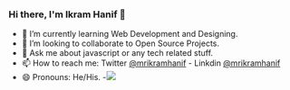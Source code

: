 ### Hi there, I'm Ikram Hanif 👋

- 🌱 I’m currently learning Web Development and Designing.
- 👯 I’m looking to collaborate to Open Source Projects.
- 💬 Ask me about javascript or any tech related stuff.
- 📫 How to reach me: Twitter [@mrikramhanif](https://twitter.com/mrikramhanif) - Linkdin [@mrikramhanif](https://www.linkedin.com/in/mrikramhanif/)
- 😄 Pronouns: He/His.
-<img src = "https://github-readme-stats.vercel.app/api?username=mrikramhanif&&show_icons=true&title_color=000000&icon_color=bb2acf&text_color=000000&bg_color=ECFF33">
